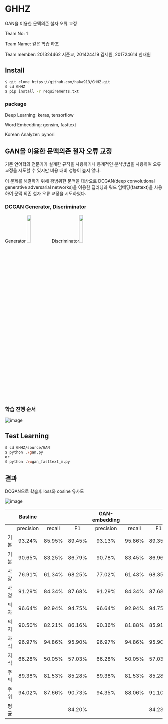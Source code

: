 # GHHZ

GAN을 이용한 문맥의존 철자 오류 교정

Team No: 1

Team Name: 깊은 학습 하조

Team member: 201324462 서준교, 201424419 김세원, 201724614 한재원

## Install
```bash
$ git clone https://github.com/haka913/GHHZ.git
$ cd GHHZ
$ pip install -r requirements.txt
```
### package
Deep Learning: keras, tensorflow

Word Embedding: gensim, fasttext

Korean Analyzer: pynori


## GAN을 이용한 문맥의존 철자 오류 교정

기존 언어학의 전문가가 설계한 규칙을 사용하거나 통계적인 분석방법을 사용하여 오류 교정을 시도할 수 있지만 비용 대비 성능이 높지 않다.

이 문제를 해결하기 위해 광범위한 문맥을 대상으로 DCGAN(deep convolutional generative adversarial networks)을 이용한 딥러닝과 워드 임베딩(fasttext)을 사용하여 문맥 의존 철자 오류 교정을 시도하였다.

### DCGAN Generator, Discriminator
Generator <img src=https://user-images.githubusercontent.com/43568065/130975900-124ca712-e059-4f28-a124-01a1f6b299c0.png generator width="15%" > Discriminator<img src=https://user-images.githubusercontent.com/43568065/130975961-3080e8eb-4393-490d-964e-2f4567566481.png discriminator width="15%">

### 학습 진행 순서
![image](https://user-images.githubusercontent.com/43568065/130986880-cd8f43a4-28e2-4407-a737-cb16ca084f41.png)


## Test Learning

```bash
$ cd GHHZ/source/GAN
$ python .\gan.py
or
$ python .\wgan_fasttext_m.py
```

## 결과

DCGAN으로 학습후 loss와 cosine 유사도


![image](https://user-images.githubusercontent.com/43568065/130984986-9681547b-5bc3-4a9f-85ae-7919e1fca6d7.png)


|      |  **Basline**  |               |               | **GAN-embedding**|            |               |
|:----:|:-------------:|:-------------:|:-------------:|:-------------:|:-------------:|:-------------:|
|      |   precision   |     recall    |       F1      |   precision   |     recall    |       F1      |
| 기본 |     93.24%    |     85.95%    |     89.45%    |     93.13%    |     95.86%    |     89.35%    |
| 기분 |     90.65%    |     83.25%    |     86.79%    |     90.78%    |     83.45%    |     86.96%    |
| 사장 |     76.91%    |     61.34%    |     68.25%    |     77.02%    |     61.43%    |     68.35%    |
| 사정 |     91.29%    |     84.34%    |     87.68%    |     91.29%    |     84.34%    |     87.68%    |
| 의자 |     96.64%    |     92.94%    |     94.75%    |     96.64%    |     92.94%    |     94.75%    |
| 의지 |     90.50%    |     82.21%    |     86.16%    |     90.36%    |     81.88%    |     85.91%    |
| 자식 |     96.97%    |     94.86%    |     95.90%    |     96.97%    |     94.86%    |     95.90%    |
| 지식 |     66.28%    |     50.05%    |     57.03%    |     66.28%    |     50.05%    |     57.03%    |
| 주의 |     89.38%    |     81.53%    |     85.28%    |     89.38%    |     81.53%    |     85.28%    |
| 주위 |     94.02%    |     87.66%    |     90.73%    |     94.35%    |     88.06%    |     91.10%    |
| 평균 |               |               |     84.20%    |               |               |     84.23%    |
